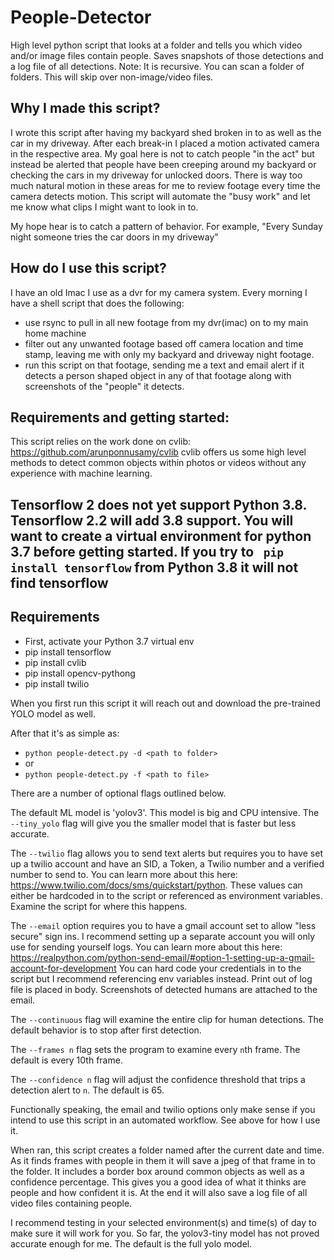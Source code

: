 # People-Detector
High level python script that looks at a folder and tells you which video and/or image files contain people. Saves snapshots of those detections and a log file of all detections. Note: It is recursive. You can scan a folder of folders. This will skip over non-image/video files.

## Why I made this script?
I wrote this script after having my backyard shed broken in to as well as the car in my driveway. After each break-in I placed a motion activated camera in the respective area. My goal here is not to catch people "in the act" but instead be alerted that people have been creeping around my backyard or checking the cars in my driveway for unlocked doors. There is way too much natural motion in these areas for me to review footage every time the camera detects motion. This script will automate the "busy work" and let me know what clips I might want to look in to.
 
My hope hear is to catch a pattern of behavior. For example, "Every Sunday night someone tries the car doors in my driveway"

## How do I use this script?
I have an old Imac I use as a dvr for my camera system. Every morning I have a shell script that does the following:
- use rsync to pull in all new footage from my dvr(imac) on to my main home machine
- filter out any unwanted footage based off camera location and time stamp, leaving me with only my backyard and driveway night footage.
- run this script on that footage, sending me a text and email alert if it detects a person shaped object in any of that footage along with screenshots of the "people" it detects.

## Requirements and getting started:

This script relies on the work done on cvlib: https://github.com/arunponnusamy/cvlib
cvlib offers us some high level methods to detect common objects within photos or videos without any experience with machine learning.

## Tensorflow 2 does not yet support Python 3.8. Tensorflow 2.2 will add 3.8 support. You will want to create a virtual environment for python 3.7 before getting started. If you try to ` pip install tensorflow` from Python 3.8 it will not find tensorflow

## Requirements 
* First, activate your Python 3.7 virtual env
* pip install tensorflow
* pip install cvlib
* pip install opencv-pythong
* pip install twilio

When you first run this script it will reach out and download the pre-trained YOLO model as well.

After that it's as simple as:
* `python people-detect.py -d <path to folder>`
* or
* `python people-detect.py -f <path to file>`

There are a number of optional flags outlined below.

The default ML model is 'yolov3'. This model is big and CPU intensive. The `--tiny_yolo` flag will give you the smaller model that is faster but less accurate.

The `--twilio` flag allows you to send text alerts but requires you to have set up a twilio account and have an SID, a Token, a Twilio number and a verified number to send to. You can learn more about this here: https://www.twilio.com/docs/sms/quickstart/python. These values can either be hardcoded in to the script or referenced as environment variables. Examine the script for where this happens.

The `--email` option requires you to have a gmail account set to allow "less secure" sign ins. I recommend setting up a separate account you will only use for sending yourself logs. You can learn more about this here:
https://realpython.com/python-send-email/#option-1-setting-up-a-gmail-account-for-development
You can hard code your credentials in to the script but I recommend referencing env variables instead. Print out of log file is placed in body. Screenshots of detected humans are attached to the email.

The `--continuous` flag will examine the entire clip for human detections. The default behavior is to stop after first detection. 

The `--frames n`  flag sets the program to examine every `n`th frame. The default is every 10th frame.

The `--confidence n`  flag will adjust the confidence threshold that trips a detection alert to `n`. The default is 65.


Functionally speaking, the email and twilio options only make sense if you intend to use this script in an automated workflow. See above for how I use it. 

When ran, this script creates a folder named after the current date and time. As it finds frames with people in them it will save a jpeg of that frame in to the folder. It includes a border box around common objects as well as a confidence percentage. This gives you a good idea of what it thinks are people and how confident it is. At the end it will also save a log file of all video files containing people. 

I recommend testing in your selected environment(s) and time(s) of day to make sure it will work for you. So far, the yolov3-tiny model has not proved accurate enough for me. The default is the full yolo model.
  
 






